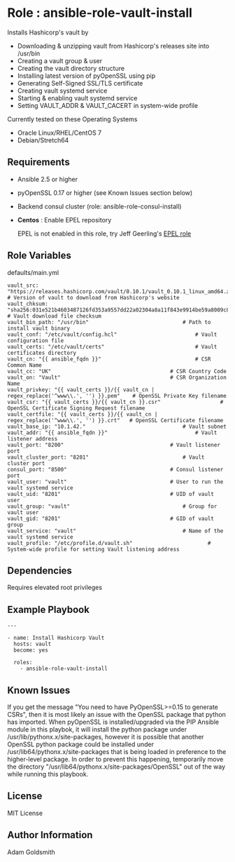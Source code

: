 Role : ansible-role-vault-install
=================================

Installs Hashicorp's vault by
* Downloading & unzipping vault from Hashicorp's releases site into /usr/bin
* Creating a vault group & user
* Creating the vault directory structure
* Installing latest version of pyOpenSSL using pip
* Generating Self-Signed SSL/TLS certificate
* Creating vault systemd service
* Starting & enabling vault systemd service
* Setting VAULT_ADDR & VAULT_CACERT in system-wide profile

Currently tested on these Operating Systems
* Oracle Linux/RHEL/CentOS 7
* Debian/Stretch64

Requirements
------------

* Ansible 2.5 or higher
* pyOpenSSL 0.17 or higher (see Known Issues section below)
* Backend consul cluster (role: ansible-role-consul-install)
* __Centos__ : Enable EPEL repository

   EPEL is not enabled in this role, try Jeff Geerling's [EPEL role](<https://galaxy.ansible.com/geerlingguy/repo-epel/>)

Role Variables
--------------

defaults/main.yml
```
vault_src: "https://releases.hashicorp.com/vault/0.10.1/vault_0.10.1_linux_amd64.zip"	# Version of vault to download from Hashicorp's website
vault_chksum: "sha256:031e521b4603487126fd353a9557dd22a02304a8a11f843e9914be59a8009c8a"	# Vault download file checksum
vault_bin_path: "/usr/bin"								# Path to install vault binary
vault_conf: "/etc/vault/config.hcl"							# Vault configuration file
vault_certs: "/etc/vault/certs"								# Vault certificates directory
vault_cn: "{{ ansible_fqdn }}"								# CSR Common Name
vault_cc: "UK"										# CSR Country Code
vault_on: "Vault"									# CSR Organization Name
vault_privkey: "{{ vault_certs }}/{{ vault_cn | regex_replace('^www\\.', '') }}.pem"	# OpenSSL Private Key filename
vault_csr: "{{ vault_certs }}/{{ vault_cn }}.csr"					# OpenSSL Certificate Signing Request filename
vault_certfile: "{{ vault_certs }}/{{ vault_cn | regex_replace('^www\\.', '') }}.crt"	# OpenSSL Certificate filename
vault_base_ip: "10.1.42."								# Vault subnet
vault_addr: "{{ ansible_fqdn }}"							# Vault listener address
vault_port: "8200"									# Vault listener port
vault_cluster_port: "8201"								# Vault cluster port
consul_port: "8500"									# Consul listener port
vault_user: "vault"									# User to run the vault systemd service
vault_uid: "8201"									# UID of vault user
vault_group: "vault"									# Group for vault user
vault_gid: "8201"									# GID of vault group
vault_service: "vault"									# Name of the vault systemd service
vault_profile: "/etc/profile.d/vault.sh"						# System-wide profile for setting Vault listening address
```

Dependencies
------------

Requires elevated root privileges

Example Playbook
----------------

```
---

- name: Install Hashicorp Vault
  hosts: vault
  become: yes

  roles:
    - ansible-role-vault-install
```

Known Issues
------------

If you get the message "You need to have PyOpenSSL>=0.15 to generate CSRs", then it is most likely an issue with the OpenSSL package that python has imported. When pyOpenSSL is installed/upgraded via the PIP Ansible module in this playbok, it will install the python package under /usr/lib/pythonx.x/site-packages, however it is possible that another OpenSSL python package could be installed under /usr/lib64/pythonx.x/site-packages that is being loaded in preference to the higher-level package.
In order to prevent this happening, temporarily move the directory "/usr/lib64/pythonx.x/site-packages/OpenSSL" out of the way while running this playbook.

License
-------

MIT License

Author Information
------------------

Adam Goldsmith

